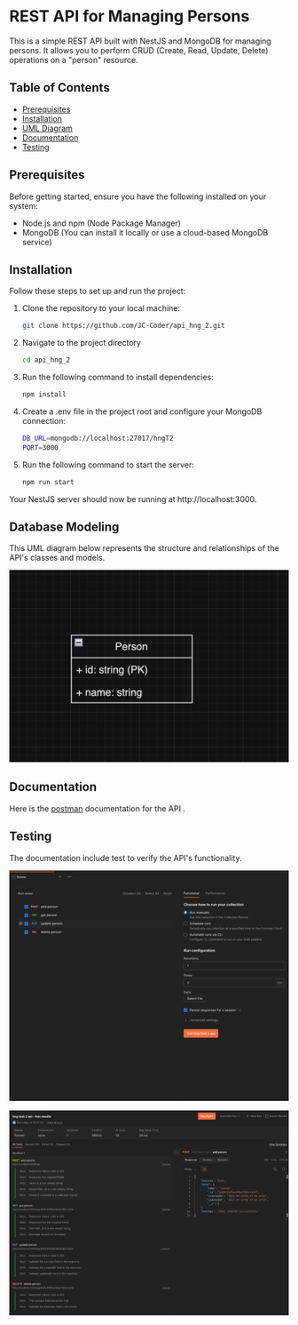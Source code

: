 # REST API for Managing Persons

This is a simple REST API built with NestJS and MongoDB for managing persons. It allows you to perform CRUD (Create, Read, Update, Delete) operations on a "person" resource.

## Table of Contents
- [Prerequisites](#prerequisites)
- [Installation](#installation)
- [UML Diagram](#database-modeling-)
- [Documentation](#documentation-)
- [Testing](#testing-)

## Prerequisites
Before getting started, ensure you have the following installed on your system:
- Node.js and npm (Node Package Manager)
- MongoDB (You can install it locally or use a cloud-based MongoDB service)

## Installation
Follow these steps to set up and run the project:

1. Clone the repository to your local machine:
   ```bash
   git clone https://github.com/JC-Coder/api_hng_2.git
   ```
   
2. Navigate to the project directory 
   ```bash
   cd api_hng_2
   ```
3. Run the following command to install dependencies:
   ```bash
   npm install
   ```
   
4. Create a .env file in the project root and configure your MongoDB connection:
   ```bash
   DB_URL=mongodb://localhost:27017/hngT2
   PORT=3000
   ```

5. Run the following command to start the server:
   ```bash
   npm run start
   ```

Your NestJS server should now be running at http://localhost:3000.

## Database Modeling 
This UML diagram below represents the structure and relationships of the API's classes and models.

![doc-utils/uml-diagram.png](doc-utils/uml-diagram.png)


## Documentation 
 Here is the [postman](https://documenter.getpostman.com/view/24185831/2s9YC2zZAG) documentation for the API .

## Testing 
 The documentation include test to verify the API's functionality.
  
![doc-utils/starting-postman-test.png](doc-utils/starting-postman-test.png)

![doc-utils/postman-test-result.png](doc-utils/postman-test-result.png)